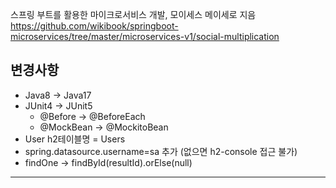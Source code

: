 스프링 부트를 활용한 마이크로서비스 개발, 모이세스 메이세로 지음  
https://github.com/wikibook/springboot-microservices/tree/master/microservices-v1/social-multiplication

## 변경사항
- Java8 -> Java17
- JUnit4 -> JUnit5
  - @Before -> @BeforeEach
  - @MockBean -> @MockitoBean
- User h2테이블명 = Users
- spring.datasource.username=sa 추가 (없으면 h2-console 접근 불가)
- findOne -> findById(resultId).orElse(null)


--- 
